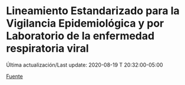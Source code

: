 # Lineamiento Estandarizado para la Vigilancia Epidemiológica y por Laboratorio de la enfermedad respiratoria viral

 Última actualización/Last update: 2020-08-19 T 20:32:00-05:00

 [Fuente]( https://www.gob.mx/salud/documentos/lineamiento-estandarizado-para-la-vigilancia-epidemiologica-y-por-laboratorio-de-la-enfermedad-respiratoria-viral)
